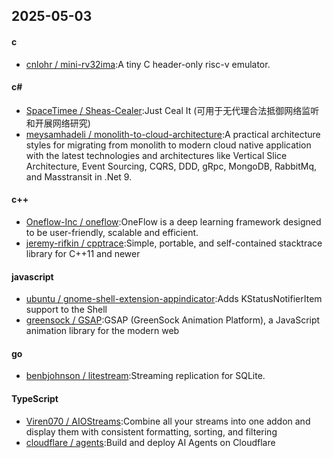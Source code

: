 ## 2025-05-03
#### c
* [cnlohr / mini-rv32ima](https://github.com/cnlohr/mini-rv32ima):A tiny C header-only risc-v emulator.
#### c#
* [SpaceTimee / Sheas-Cealer](https://github.com/SpaceTimee/Sheas-Cealer):Just Ceal It (可用于无代理合法抵御网络监听和开展网络研究)
* [meysamhadeli / monolith-to-cloud-architecture](https://github.com/meysamhadeli/monolith-to-cloud-architecture):A practical architecture styles for migrating from monolith to modern cloud native application with the latest technologies and architectures like Vertical Slice Architecture, Event Sourcing, CQRS, DDD, gRpc, MongoDB, RabbitMq, and Masstransit in .Net 9.
#### c++
* [Oneflow-Inc / oneflow](https://github.com/Oneflow-Inc/oneflow):OneFlow is a deep learning framework designed to be user-friendly, scalable and efficient.
* [jeremy-rifkin / cpptrace](https://github.com/jeremy-rifkin/cpptrace):Simple, portable, and self-contained stacktrace library for C++11 and newer
#### javascript
* [ubuntu / gnome-shell-extension-appindicator](https://github.com/ubuntu/gnome-shell-extension-appindicator):Adds KStatusNotifierItem support to the Shell
* [greensock / GSAP](https://github.com/greensock/GSAP):GSAP (GreenSock Animation Platform), a JavaScript animation library for the modern web
#### go
* [benbjohnson / litestream](https://github.com/benbjohnson/litestream):Streaming replication for SQLite.
#### TypeScript
* [Viren070 / AIOStreams](https://github.com/Viren070/AIOStreams):Combine all your streams into one addon and display them with consistent formatting, sorting, and filtering
* [cloudflare / agents](https://github.com/cloudflare/agents):Build and deploy AI Agents on Cloudflare
